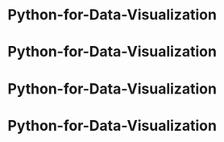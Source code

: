 # Python-for-Data-Visualization
# Python-for-Data-Visualization
# Python-for-Data-Visualization
# Python-for-Data-Visualization
